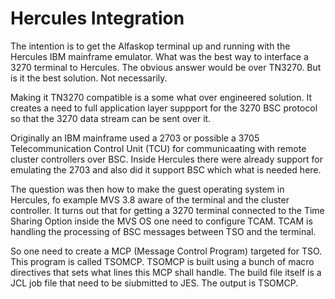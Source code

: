 # Hercules Integration

The intention is to get the Alfaskop terminal up and running with the Hercules IBM mainframe emulator. What was the best way to interface a 3270 terminal to Hercules. The obvious answer would be over TN3270. But is it the best solution. Not necessarily.

Making it TN3270 compatible is a some what over engineered solution. It creates a need to full application layer suppport for the 3270 BSC protocol so that the 3270 data stream can be sent over it. 

Originally an IBM mainframe used a 2703 or possible a 3705 Telecommunication Control Unit (TCU) for communicaating with remote cluster controllers over BSC. Inside Hercules there were already support for emulating the 2703 and also did it support BSC which what is needed here.

The question was then how to make the guest operating system in Hercules, fo example MVS 3.8 aware of the terminal and the cluster controller. It turns out that for getting a 3270 terminal connected to the Time Sharing Option inside the MVS OS one need to configure TCAM. TCAM is handling the processing of BSC messages between TSO and the terminal.

So one need to create a MCP (Message Control Program) targeted for TSO. This program is called TSOMCP. TSOMCP is built using a bunch of macro directives that sets what lines this MCP shall handle. The build file itself is a JCL job file that need to be siubmitted to JES. The output is TSOMCP.


 